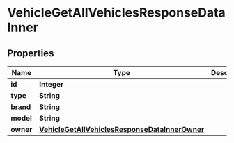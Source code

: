 

# VehicleGetAllVehiclesResponseDataInner


## Properties

| Name | Type | Description | Notes |
|------------ | ------------- | ------------- | -------------|
|**id** | **Integer** |  |  [optional] |
|**type** | **String** |  |  [optional] |
|**brand** | **String** |  |  [optional] |
|**model** | **String** |  |  [optional] |
|**owner** | [**VehicleGetAllVehiclesResponseDataInnerOwner**](VehicleGetAllVehiclesResponseDataInnerOwner.md) |  |  [optional] |




